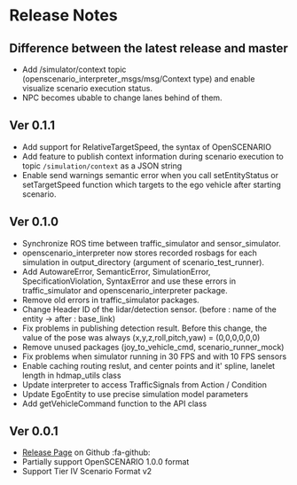 # Release Notes

## Difference between the latest release and master
- Add /simulator/context topic (openscenario_interpreter_msgs/msg/Context type) and enable visualize scenario execution status.
- NPC becomes ubable to change lanes behind of them.

## Ver 0.1.1
- Add support for RelativeTargetSpeed, the syntax of OpenSCENARIO
- Add feature to publish context information during scenario execution to topic `/simulation/context` as a JSON string
- Enable send warnings semantic error when you call setEntityStatus or setTargetSpeed function which targets to the ego vehicle after starting scenario.

## Ver 0.1.0
- Synchronize ROS time between traffic_simulator and sensor_simulator.
- openscenario_interpreter now stores recorded rosbags for each simulation in output_directory (argument of scenario_test_runner).
- Add AutowareError, SemanticError, SimulationError, SpecificationViolation, SyntaxError and use these errors in traffic_simulator and openscenario_interpreter package.
- Remove old errors in traffic_simulator packages.
- Change Header ID of the lidar/detection sensor. (before : name of the entity -> after : base_link)
- Fix problems in publishing detection result. Before this change, the value of the pose was always (x,y,z,roll,pitch,yaw) = (0,0,0,0,0,0)
- Remove unused packages (joy_to_vehicle_cmd, scenario_runner_mock)
- Fix problems when simulator running in 30 FPS and with 10 FPS sensors
- Enable caching routing reslut, and center points and it' spline, lanelet length in hdmap_utils class
- Update interpreter to access TrafficSignals from Action / Condition
- Update EgoEntity to use precise simulation model parameters
- Add getVehicleCommand function to the API class

## Ver 0.0.1
- [Release Page](https://github.com/tier4/scenario_simulator_v2/releases/0.0.1) on Github :fa-github:
- Partially support OpenSCENARIO 1.0.0 format
- Support Tier IV Scenario Format v2
